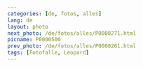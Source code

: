 ```yaml
---
categories: [de, fotos, alles]
lang: de
layout: photo
next_photo: /de/fotos/alles/P0000271.html
picname: P0000500
prev_photo: /de/fotos/alles/P0000261.html
tags: [Fotofalle, Leopard]
---
```

